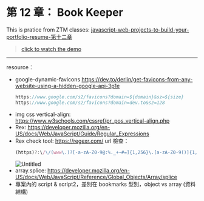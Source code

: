 # 第 12 章： Book Keeper

This is pratice from ZTM classes: [javascript-web-projects-to-build-your-portfolio-resume-第十二章](https://www.udemy.com/course/javascript-web-projects-to-build-your-portfolio-resume/?couponCode=ACCAGE0923)

> [click to watch the demo](https://joeban0608.github.io/ZTM-Book-Keeper/)

---

resource：

- google-dynamic-favicons https://dev.to/derlin/get-favicons-from-any-website-using-a-hidden-google-api-3p1e
  ```jsx
  https://www.google.com/s2/favicons?domain=${domain}&sz=${size}
  https://www.google.com/s2/favicons?domain=dev.to&sz=128
  ```
- img css vertical-align: https://www.w3schools.com/cssref/pr_pos_vertical-align.php
- Rex: https://developer.mozilla.org/en-US/docs/Web/JavaScript/Guide/Regular_Expressions
- Rex check tool: https://regexr.com/
  url 檢查：
  ```jsx
  (https)?:\/\/(www\.)?[-a-zA-Z0-9@:%._+~#=]{1,256}\.[a-zA-Z0-9()]{1,6}\b([-a-zA-Z0-9()@:%_+.~#?&//=]*)
  ```
  ![Untitled](https://prod-files-secure.s3.us-west-2.amazonaws.com/92560234-a90a-4344-8092-7edf736a18ec/cd595d35-e8f7-494a-b24a-595d9c0551d1/Untitled.png)
- array.splice: https://developer.mozilla.org/en-US/docs/Web/JavaScript/Reference/Global_Objects/Array/splice
- 專案內的 script & script2，差別在 bookmarks 型別，object vs array (資料結構)
